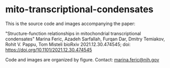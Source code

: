 # mito-transcriptional-condensates
This is the source code and images accompanying the paper:

"Structure-function relationships in mitochondrial transcriptional condensates" 
Marina Feric, Azadeh Sarfallah, Furqan Dar, Dmitry Temiakov, Rohit V. Pappu, Tom Misteli
bioRxiv 2021.12.30.474545; doi: https://doi.org/10.1101/2021.12.30.474545

Code and images are organized by figure. Contact: marina.feric@nih.gov
